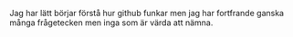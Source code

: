 Jag har lätt börjar förstå hur github funkar men jag har fortfrande ganska många frågetecken men inga som är värda att nämna.
